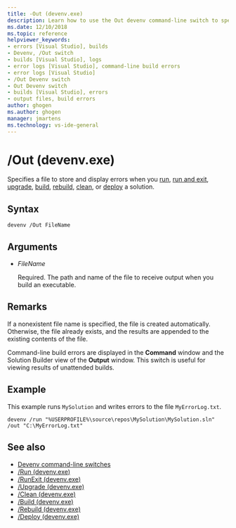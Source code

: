 ```yaml
---
title: -Out (devenv.exe)
description: Learn how to use the Out devenv command-line switch to specify a file to store and display errors when you run, run and exit, upgrade, build, rebuild, clean, or deploy a solution.
ms.date: 12/10/2018
ms.topic: reference
helpviewer_keywords:
- errors [Visual Studio], builds
- Devenv, /Out switch
- builds [Visual Studio], logs
- error logs [Visual Studio], command-line build errors
- error logs [Visual Studio]
- /Out Devenv switch
- Out Devenv switch
- builds [Visual Studio], errors
- output files, build errors
author: ghogen
ms.author: ghogen
manager: jmartens
ms.technology: vs-ide-general
---
```

# /Out (devenv.exe)


Specifies a file to store and display errors when you [run](run-devenv-exe.md), [run and exit](runexit-devenv-exe.md), [upgrade](upgrade-devenv-exe.md), [build](build-devenv-exe.md), [rebuild](rebuild-devenv-exe.md), [clean](clean-devenv-exe.md), or [deploy](deploy-devenv-exe.md) a solution.

## Syntax

```shell
devenv /Out FileName
```

## Arguments

- *FileName*

  Required. The path and name of the file to receive output when you build an executable.

## Remarks

If a nonexistent file name is specified, the file is created automatically. Otherwise, the file already exists, and the results are appended to the existing contents of the file.

Command-line build errors are displayed in the **Command** window and the Solution Builder view of the **Output** window. This switch is useful for viewing results of unattended builds.

## Example

This example runs `MySolution` and writes errors to the file `MyErrorLog.txt`.

```shell
devenv /run "%USERPROFILE%\source\repos\MySolution\MySolution.sln" /out "C:\MyErrorLog.txt"
```

## See also

- [Devenv command-line switches](../../ide/reference/devenv-command-line-switches.md)
- [/Run (devenv.exe)](../../ide/reference/run-devenv-exe.md)
- [/RunExit (devenv.exe)](runexit-devenv-exe.md)
- [/Upgrade (devenv.exe)](upgrade-devenv-exe.md)
- [/Clean (devenv.exe)](clean-devenv-exe.md)
- [/Build (devenv.exe)](../../ide/reference/build-devenv-exe.md)
- [/Rebuild (devenv.exe)](../../ide/reference/rebuild-devenv-exe.md)
- [/Deploy (devenv.exe)](../../ide/reference/deploy-devenv-exe.md)
